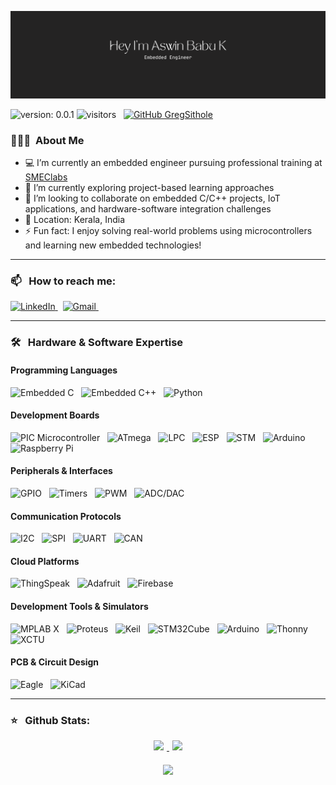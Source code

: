 ![Header](./assets/github-header-image.png)

![version: 0.0.1](https://img.shields.io/badge/version-0.0.1-blue?style=for-the-badge)
![visitors](https://api.visitorbadge.io/api/visitors?path=aswinbabs&countColor=%23697689&style=for-the-badge) &nbsp;
[![GitHub GregSithole](https://img.shields.io/github/followers/aswinbabs?label=follow&style=for-the-badge)](https://github.com/aswinbabs) &nbsp;

### 👨🏻‍💻 &nbsp;About Me

- 💻 I’m currently an embedded engineer pursuing professional training at [SMEClabs](https://www.smeclabs.com/)  
- 🌱 I’m currently exploring project-based learning approaches  
- 👯 I’m looking to collaborate on embedded C/C++ projects, IoT applications, and hardware-software integration challenges  
- 📍 Location: Kerala, India  
- ⚡ Fun fact: I enjoy solving real-world problems using microcontrollers and learning new embedded technologies!
---
### 📫 &nbsp; How to reach me:
<a href="https://www.linkedin.com/in/aswin-babu-k/">
  <img alt="LinkedIn" src="https://img.shields.io/badge/linkedin%20-%230077B5.svg?&style=for-the-badge&logo=linkedin&logoColor=white"/>
</a> &nbsp;
<a href="mailto:aswinbabzzzz@gmail.com">
  <img alt="Gmail" src="https://img.shields.io/badge/Gmail-D14836?style=for-the-badge&logo=gmail&logoColor=white" />
</a> &nbsp;



---

### 🛠 &nbsp; Hardware & Software Expertise

#### Programming Languages

![Embedded C](https://img.shields.io/badge/Embedded%20C-00599C?style=for-the-badge&logo=c&logoColor=white) &nbsp;
![Embedded C++](https://img.shields.io/badge/Embedded%20C++-00599C?style=for-the-badge&logo=c%2B%2B&logoColor=white) &nbsp;
![Python](https://img.shields.io/badge/Python-3776AB?style=for-the-badge&logo=python&logoColor=white) &nbsp;

#### Development Boards

![PIC Microcontroller](https://img.shields.io/badge/PIC%20Microcontroller-0078D7?style=for-the-badge&logo=Microchip&logoColor=white) &nbsp;
![ATmega](https://img.shields.io/badge/ATmega-8C8C8C?style=for-the-badge&logo=Atmel&logoColor=white) &nbsp;
![LPC](https://img.shields.io/badge/LPC-0066CC?style=for-the-badge&logo=NXP&logoColor=white) &nbsp;
![ESP](https://img.shields.io/badge/ESP-FF9900?style=for-the-badge&logo=Espressif&logoColor=white) &nbsp;
![STM](https://img.shields.io/badge/STM%20Microcontroller-03234B?style=for-the-badge&logo=STMicroelectronics&logoColor=white) &nbsp;
![Arduino](https://img.shields.io/badge/Arduino-00979D?style=for-the-badge&logo=Arduino&logoColor=white) &nbsp;
![Raspberry Pi](https://img.shields.io/badge/Raspberry%20Pi-C51A4A?style=for-the-badge&logo=Raspberry-Pi&logoColor=white) &nbsp;

#### Peripherals & Interfaces

![GPIO](https://img.shields.io/badge/GPIO-FFCC00?style=for-the-badge&logoColor=white) &nbsp;
![Timers](https://img.shields.io/badge/Timers-0078D4?style=for-the-badge&logoColor=white) &nbsp;
![PWM](https://img.shields.io/badge/PWM-FF5733?style=for-the-badge&logoColor=white) &nbsp;
![ADC/DAC](https://img.shields.io/badge/ADC%2FDAC-28A745?style=for-the-badge&logoColor=white) &nbsp;

#### Communication Protocols

![I2C](https://img.shields.io/badge/I2C-FFCC00?style=for-the-badge&logoColor=white) &nbsp;
![SPI](https://img.shields.io/badge/SPI-0078D4?style=for-the-badge&logoColor=white) &nbsp;
![UART](https://img.shields.io/badge/UART-FF5733?style=for-the-badge&logoColor=white) &nbsp;
![CAN](https://img.shields.io/badge/CAN-28A745?style=for-the-badge&logoColor=white) &nbsp;

#### Cloud Platforms

![ThingSpeak](https://img.shields.io/badge/ThingSpeak-55B8D3?style=for-the-badge&logo=thingspeak&logoColor=white) &nbsp;
![Adafruit](https://img.shields.io/badge/Adafruit-FF6600?style=for-the-badge&logo=adafruit&logoColor=white) &nbsp;
![Firebase](https://img.shields.io/badge/Firebase-FFCA28?style=for-the-badge&logo=firebase&logoColor=white)

#### Development Tools & Simulators

![MPLAB X](https://img.shields.io/badge/MPLAB%20X-005F8A?style=for-the-badge&logo=microchip&logoColor=white) &nbsp;
![Proteus](https://img.shields.io/badge/Proteus-FF5733?style=for-the-badge&logo=electronics&logoColor=white) &nbsp;
![Keil](https://img.shields.io/badge/Keil-00B0B9?style=for-the-badge&logo=keil&logoColor=white) &nbsp;
![STM32Cube](https://img.shields.io/badge/STM32Cube-0066CC?style=for-the-badge&logo=stmicroelectronics&logoColor=white) &nbsp;
![Arduino](https://img.shields.io/badge/Arduino-00979D?style=for-the-badge&logo=arduino&logoColor=white) &nbsp;
![Thonny](https://img.shields.io/badge/Thonny-029C73?style=for-the-badge&logo=python&logoColor=white) &nbsp;
![XCTU](https://img.shields.io/badge/XCTU-1A73E8?style=for-the-badge&logo=xbee&logoColor=white)

#### PCB & Circuit Design

![Eagle](https://img.shields.io/badge/Eagle-006B3F?style=for-the-badge&logo=autodesk&logoColor=white) &nbsp;
![KiCad](https://img.shields.io/badge/KiCad-5B12B5?style=for-the-badge&logo=kicad&logoColor=white)

---

### ⭐ &nbsp; Github Stats:

<p align="center">
	<a href="https://github.com/aswinbabs/github-readme-stats">
	<img height="200" style="margin: 0 5px;"  src="https://github-readme-stats.vercel.app/api?username=aswinbabs&theme=onedark" />
	</a>
	<a href="https://github.com/anuraghazra/convoychat">
	<img height="200" style="margin: 0 5px;" src="https://github-readme-stats.vercel.app/api/top-langs/?username=aswinbabs&theme=onedark&langs_count=3" />
	</a>
</p>

<p align="center" style="margin-top: 20px; margin-bottom: 20px">
	<a href="https://git.io/streak-stats">
		<img height=200 style="margin: 0 5px;" src="https://github-readme-streak-stats.herokuapp.com/?user=aswinbabs&theme=onedark" />
	</a>
</p>
